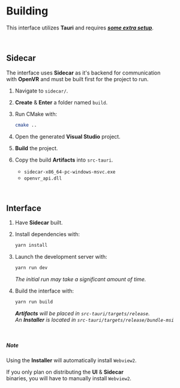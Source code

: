 
# Building

This interface utilizes **Tauri** and requires ***[some extra setup]***.

<br>

## Sidecar

The interface uses **Sidecar** as it's backend for communication <br>
with **OpenVR** and must be built first for the project to run.

1. Navigate to `sidecar/`.

2. **Create** & **Enter** a folder named `build`.

3. Run CMake with:

    ```sh
    cmake ..
    ```

4. Open the generated **Visual Studio** project.

5. **Build** the project.

6. Copy the build **Artifacts** into `src-tauri`.
    - `sidecar-x86_64-pc-windows-msvc.exe`
    - `openvr_api.dll`

<br>

## Interface

1. Have **Sidecar** built.

2. Install dependencies with:

    ```sh
    yarn install
    ```

3. Launch the development server with:

    ```sh
    yarn run dev
    ```

    *The initial run may take a significant amount of time.*

4. Build the interface with:

    ```sh
    yarn run build
    ```

    ***Artifacts*** *will be placed in `src-tauri/targets/release`.* <br>
    *An* ***Installer*** *is located in `src-tauri/targets/release/bundle-msi`*

<br>

##### Note

Using the **Installer** will automatically install `Webview2`.

If you only plan on distributing the **UI** & **Sidecar** <br>
binaries, you will have to manually install `Webview2`.


<!----------------------------------------------------------------------------->

[some extra setup]: https://tauri.studio/en/docs/getting-started/setup-windows
